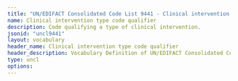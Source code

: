 ```yaml
---
title: "UN/EDIFACT Consolidated Code List 9441 - Clinical intervention type code qualifier (20B) JSON-LD Vocabulary"
name: Clinical intervention type code qualifier
description: Code qualifying a type of clinical intervention.
jsonid: "uncl9441"
layout: vocabulary
header_name: Clinical intervention type code qualifier
header_description: Vocabulary Definition of UN/EDIFACT Consolidated Code List 9441 - Clinical intervention type code qualifier (20B) semantics in HTML format. JSON-LD format is available at [uncl9441.jsonld](/vocabulary/uncl9441.jsonld)
type: uncl
options:
---
```

